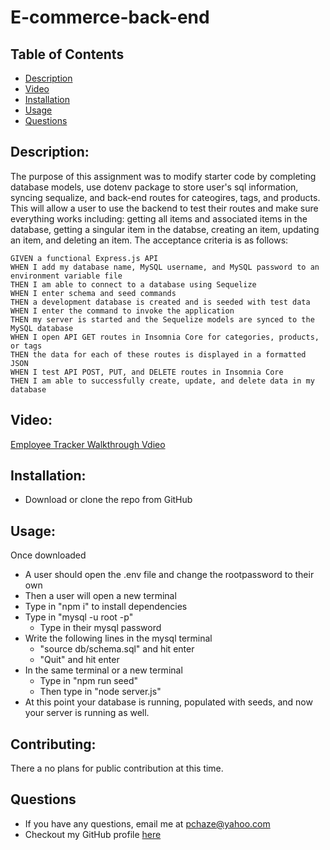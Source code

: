 # E-commerce-back-end


## Table of Contents
- [Description](#Description)
- [Video](#Video)
- [Installation](#Installation)
- [Usage](#Usage)
- [Questions](#Questions)

## Description: 
The purpose of this assignment was to modify starter code by completing database models, use dotenv package to store user's sql information, syncing sequalize, and back-end routes for cateogires, tags, and products. This will allow a user to use the backend to test their routes and make sure everything works including: getting all items and associated items in the database, getting a singular item in the databse, creating an item, updating an item, and deleting an item. The acceptance criteria is as follows:

```
GIVEN a functional Express.js API
WHEN I add my database name, MySQL username, and MySQL password to an environment variable file
THEN I am able to connect to a database using Sequelize
WHEN I enter schema and seed commands
THEN a development database is created and is seeded with test data
WHEN I enter the command to invoke the application
THEN my server is started and the Sequelize models are synced to the MySQL database
WHEN I open API GET routes in Insomnia Core for categories, products, or tags
THEN the data for each of these routes is displayed in a formatted JSON
WHEN I test API POST, PUT, and DELETE routes in Insomnia Core
THEN I am able to successfully create, update, and delete data in my database

```

## Video:
[Employee Tracker Walkthrough Vdieo](https://youtu.be/AK0WwaCwgI0)

## Installation: 
- Download or clone the repo from GitHub

## Usage: 
Once downloaded
- A user should open the .env file and change the rootpassword to their own
- Then a user will open a new terminal
- Type in "npm i" to install dependencies
- Type in "mysql -u root -p"
    - Type in their mysql password
- Write the following lines in the mysql terminal
    - "source db/schema.sql" and hit enter
    - "Quit" and hit enter
- In the same terminal or a new terminal 
    - Type in "npm run seed"
    - Then type in "node server.js"
- At this point your database is running, populated with seeds, and now your server is running as well.

## Contributing: 
  There a no plans for public contribution at this time.

## Questions
- If you have any questions, email me at pchaze@yahoo.com
- Checkout my GitHub profile [here](https://github.com/PhalenH)



